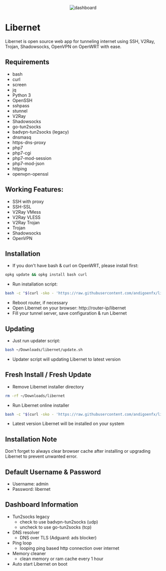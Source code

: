 <p align="center">
  <img src="https://i.ibb.co/TwD8Vyy/Screenshot-from-2021-03-18-21-24-17.png" alt="dashboard" />
</p>

# Libernet
Libernet is open source web app for tunneling internet using SSH, V2Ray, Trojan, Shadowsocks, OpenVPN on OpenWRT with ease.

## Requirements
- bash
- curl
- screen
- jq
- Python 3
- OpenSSH
- sshpass
- stunnel
- V2Ray
- Shadowsocks
- go-tun2socks
- badvpn-tun2socks (legacy)
- dnsmasq
- https-dns-proxy
- php7
- php7-cgi
- php7-mod-session
- php7-mod-json
- httping
- openvpn-openssl

## Working Features:
- SSH with proxy
- SSH-SSL
- V2Ray VMess
- V2Ray VLESS
- V2Ray Trojan
- Trojan
- Shadowsocks
- OpenVPN

## Installation
- If you don't have bash & curl on OpenWRT, please install first:
```sh
opkg update && opkg install bash curl
```
- Run installation script:
```sh
bash -c "$(curl -sko - 'https://raw.githubusercontent.com/andigoenfx/libernet/main/install.sh')"
```
- Reboot router, if necessary
- Open Libernet on your browser: http://router-ip/libernet
- Fill your tunnel server, save configuration & run Libernet

## Updating
- Just run updater script:
```sh
bash ~/Downloads/libernet/update.sh
```
- Updater script will updating Libernet to latest version

## Fresh Install / Fresh Update
- Remove Libernet installer directory
```sh
rm -rf ~/Downloads/libernet
```
- Run Libernet online installer
```sh
bash -c "$(curl -sko - 'https://raw.githubusercontent.com/andigoenfx/libernet/main/install.sh')"
```
- Latest version Libernet will be installed on your system

## Installation Note
Don't forget to always clear browser cache after installing or upgrading Libernet to prevent unwanted error.

## Default Username & Password
- Username: admin
- Password: libernet

## Dashboard Information
- Tun2socks legacy
  - check to use badvpn-tun2socks (udp)
  - uncheck to use go-tun2socks (tcp)
- DNS resolver
  - DNS over TLS (Adguard: ads blocker)
- Ping loop
  - looping ping based http connection over internet
- Memory cleaner
  - clean memory or ram cache every 1 hour
- Auto start Libernet on boot
